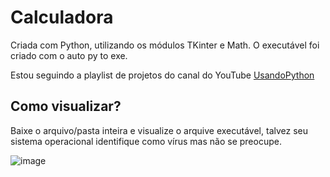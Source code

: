 # Calculadora

Criada com Python, utilizando os módulos TKinter e Math. O executável foi criado com o auto py to exe.

Estou seguindo a playlist de projetos do canal do YouTube [UsandoPython](https://www.youtube.com/@usandopython)

## Como visualizar?

   Baixe o arquivo/pasta inteira e visualize o arquive executável, talvez seu sistema operacional identifique como vírus mas não se preocupe.
  
![image](https://github.com/BeatrizMoraes01/calculator_with_python/assets/94246048/fd185877-3e93-45f4-81a7-4d2e5f35fce3)
